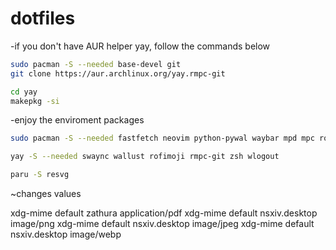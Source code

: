 # dotfiles

-if you don't have AUR helper yay, follow the commands below 

```bash
sudo pacman -S --needed base-devel git
git clone https://aur.archlinux.org/yay.rmpc-git

cd yay
makepkg -si
```

-enjoy the enviroment packages 

```zsh
sudo pacman -S --needed fastfetch neovim python-pywal waybar mpd mpc rofi rofi-calc starship papirus-icon-theme ttf-jetbrains-mono ttf-0xproto-nerd yazi ffmpeg 7zip jq poppler fd ripgrep fzf zoxide imagemagick yt-dlp ttf-jetbrains-mono-nerd swww zathura zathura-pdf-poppler nsxiv
```

```zsh
yay -S --needed swaync wallust rofimoji rmpc-git zsh wlogout
```

```zsh
paru -S resvg
```


~changes values

xdg-mime default zathura application/pdf
xdg-mime default nsxiv.desktop image/png
xdg-mime default nsxiv.desktop image/jpeg
xdg-mime default nsxiv.desktop image/webp
